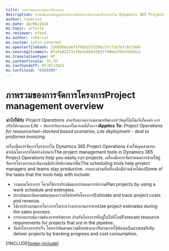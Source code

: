 ```yaml
---
title: ภาพรวมของการจัดการโครงการ
description: หัวข้อนี้แสดงข้อมูลเกี่ยวกับการตั้งค่าการจัดการของโครงการใน Dynamics 365 Project Operations
author: ruhercul
ms.date: 10/06/2020
ms.topic: article
ms.reviewer: kfend
ms.author: ruhercul
ms.custom: intro-internal
ms.openlocfilehash: 2160908c6ef1f92b257229bc5fc71e7efcbc10d6
ms.sourcegitcommit: 0fafe022731f0e1e8693382ff906e3f8541d34ca
ms.translationtype: HT
ms.contentlocale: th-TH
ms.lasthandoff: 07/07/2021
ms.locfileid: "6369309"
---
```

# <a name="project-management-overview"></a><span data-ttu-id="85b28-103">ภาพรวมของการจัดการโครงการ</span><span class="sxs-lookup"><span data-stu-id="85b28-103">Project management overview</span></span>

<span data-ttu-id="85b28-104">_**นำไปใช้กับ:** Project Operations สำหรับสถานการณ์ตามทรัพยากร/วัสดุที่ไม่ได้เก็บในคลัง การปรับใช้งานแบบ Lite - จัดการกับการออกใบแจ้งหนี้ชั่วคราว_</span><span class="sxs-lookup"><span data-stu-id="85b28-104">_**Applies To:** Project Operations for resource/non-stocked based scenarios, Lite deployment - deal to proforma invoicing_</span></span>

<span data-ttu-id="85b28-105">เครื่องมือการจัดการโครงการใน Dynamics 365 Project Operations ช่วยให้คุณสามารถดำเนินโครงการได้อย่างง่ายดาย</span><span class="sxs-lookup"><span data-stu-id="85b28-105">The project management tools in Dynamics 365 Project Operations help you easily run projects.</span></span> <span data-ttu-id="85b28-106">เครื่องมือการจัดกำหนดการช่วยให้ผู้จัดการโครงการและทีมงานมีประสิทธิภาพมากขึ้น</span><span class="sxs-lookup"><span data-stu-id="85b28-106">The scheduling tools help project managers and teams stay productive.</span></span> <span data-ttu-id="85b28-107">งานบางส่วนที่เครื่องมือมีส่วนช่วยได้แก่</span><span class="sxs-lookup"><span data-stu-id="85b28-107">Some of the tasks that the tools help with include:</span></span>

- <span data-ttu-id="85b28-108">วางแผนโครงการ โดวยใช้การประเมินและกำหนดการทำงาน</span><span class="sxs-lookup"><span data-stu-id="85b28-108">Plan projects by using a work schedule and estimates.</span></span>
- <span data-ttu-id="85b28-109">ประเมินและติดตามต้นทุนและรายได้สำหรับโครงการ</span><span class="sxs-lookup"><span data-stu-id="85b28-109">Estimate and track project costs and revenue.</span></span>
- <span data-ttu-id="85b28-110">ใช้การประมาณการโครงการในระหว่างกระบวนการขาย</span><span class="sxs-lookup"><span data-stu-id="85b28-110">Use project estimates during the sales process.</span></span>
- <span data-ttu-id="85b28-111">การคาดการณ์ความต้องการทรัพยากร สำหรับโครงการที่อยู่ในไปป์ไลน์</span><span class="sxs-lookup"><span data-stu-id="85b28-111">Forecast resource requirements for projects that are in the pipeline.</span></span>
- <span data-ttu-id="85b28-112">จัดส่งโครงการสำเร็จ โดยการติดตามความคืบหน้าและปริมาณการใช้ต้นทุน</span><span class="sxs-lookup"><span data-stu-id="85b28-112">Successfully deliver projects by tracking progress and cost consumption.</span></span>


[!INCLUDE[footer-include](../includes/footer-banner.md)]